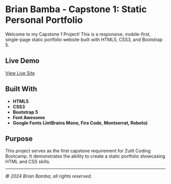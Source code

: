 # Brian Bamba - Capstone 1: Static Personal Portfolio

Welcome to my Capstone 1 Project! This is a responsive, mobile-first, single-page static portfolio website built with HTML5, CSS3, and Bootstrap 5.

## Live Demo

[View Live Site](https://briancarlobamba.github.io/capstone-1/)

## Built With

- **HTML5**
- **CSS3**
- **Bootstrap 5**
- **Font Awesome**
- **Google Fonts (JetBrains Mono, Fira Code, Montserrat, Roboto)**

## Purpose

This project serves as the first capstone requirement for Zuitt Coding Bootcamp. It demonstrates the ability to create a static portfolio showcasing HTML and CSS skills.

---

_© 2024 Brian Bamba, all rights reserved._
